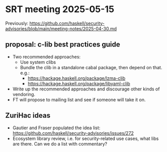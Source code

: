 # SRT meeting 2025-05-15

Previously:
https://github.com/haskell/security-advisories/blob/main/meeting-notes/2025-04-30.md

## proposal: c-lib best practices guide

- Two recommended approaches:
  - Use system clibs
  - Bundle the clib in a standalone cabal package, then depend on
    that.  e.g.:
    - https://hackage.haskell.org/package/lzma-clib
    - https://hackage.haskell.org/package/libyaml-clib
- Write up the recommended approaches and discourage other kinds of
  vendoring.
- FT will propose to mailing list and see if someone will take it
  on.


## ZuriHac ideas

- Gautier and Fraser populated the idea list:
  https://github.com/haskell/security-advisories/issues/272
- Ecosystem library review, i.e. for security-related use cases,
  what libs are there. Can we do a list with commentary?
